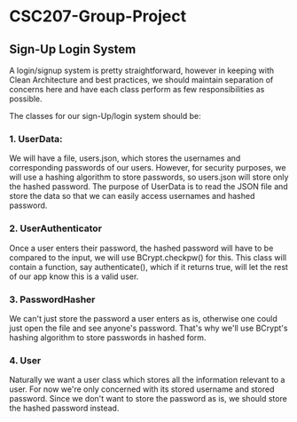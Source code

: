 # CSC207-Group-Project

## Sign-Up Login System

A login/signup system is pretty straightforward, however in keeping with Clean Architecture and best practices, we should 
maintain separation of concerns here and have each class perform as few responsibilities as possible. 

The classes for our sign-Up/login system should be: 

### 1. UserData: 

We will have a file, users.json, which stores the usernames and corresponding passwords 
of our users. However, for security purposes, we will use a hashing algorithm to store passwords, so users.json
will store only the hashed password. The purpose of UserData is to read the JSON file and store the data 
so that we can easily access usernames and hashed password. 

### 2. UserAuthenticator 

Once a user enters their password, the hashed password will have to be 
compared to the input, we will use BCrypt.checkpw() for this. This class
will contain a function, say authenticate(), which if it returns true, will 
let the rest of our app know this is a valid user. 

### 3. PasswordHasher 

We can't just store the password a user enters as is, otherwise one could just open the file
and see anyone's password. That's why we'll use BCrypt's hashing algorithm to store passwords
in hashed form. 

### 4. User 

Naturally we want a user class which stores all the information 
relevant to a user. For now we're only concerned with its stored username 
and stored password. Since we don't want to store the password as is, we
should store the hashed password instead. 

 

